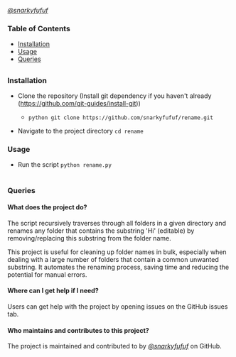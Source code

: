 _[@snarkyfufuf](https://github.com/snarkyfufuf)_

### **Table of Contents**
- [Installation](#installation)
- [Usage](#usage)
- [Queries](#queries)
##

### Installation
- Clone the repository (Install git dependency if you haven't already (https://github.com/git-guides/install-git))
  
  - ```python git clone https://github.com/snarkyfufuf/rename.git``` 

- Navigate to the project directory
```cd rename```


### Usage
- Run the script
```python rename.py```


#


### Queries
#### What does the project do?
The script recursively traverses through all folders in a given directory and renames any folder that contains the substring 'Hi' (editable) by removing/replacing this substring from the folder name.

This project is useful for cleaning up folder names in bulk, especially when dealing with a large number of folders that contain a common unwanted substring. It automates the renaming process, saving time and reducing the potential for manual errors. 

#### Where can I get help if I need?
Users can get help with the project by opening issues on the GitHub issues tab.

#### Who maintains and contributes to this project?
The project is maintained and contributed to by _[@snarkyfufuf](https://github.com/snarkyfufuf)_ on GitHub.
